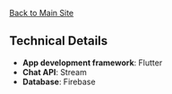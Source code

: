 [Back to Main Site](https://prephq.github.io/PrepHQ_Connect/)

## Technical Details

- **App development framework**: Flutter
- **Chat API**: Stream
- **Database**: Firebase
